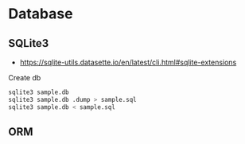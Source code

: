 # Database

## SQLite3
- https://sqlite-utils.datasette.io/en/latest/cli.html#sqlite-extensions

Create db
```bash
sqlite3 sample.db
sqlite3 sample.db .dump > sample.sql
sqlite3 sample.db < sample.sql
```

## ORM